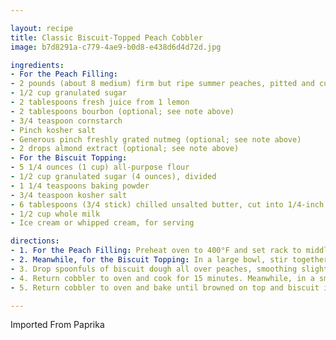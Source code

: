 ```yaml
---

layout: recipe
title: Classic Biscuit-Topped Peach Cobbler
image: b7d8291a-c779-4ae9-b0d8-e438d6d4d72d.jpg

ingredients:
- For the Peach Filling:
- 2 pounds (about 8 medium) firm but ripe summer peaches, pitted and cut into roughly 3/4-inch cubes (about 5 1/2 cups; see note above)
- 1/2 cup granulated sugar
- 2 tablespoons fresh juice from 1 lemon
- 2 tablespoons bourbon (optional; see note above)
- 3/4 teaspoon cornstarch
- Pinch kosher salt
- Generous pinch freshly grated nutmeg (optional; see note above)
- 2 drops almond extract (optional; see note above)
- For the Biscuit Topping:
- 5 1/4 ounces (1 cup) all-purpose flour
- 1/2 cup granulated sugar (4 ounces), divided
- 1 1/4 teaspoons baking powder
- 3/4 teaspoon kosher salt
- 6 tablespoons (3/4 stick) chilled unsalted butter, cut into 1/4-inch pieces
- 1/2 cup whole milk
- Ice cream or whipped cream, for serving

directions:
- 1. For the Peach Filling: Preheat oven to 400°F and set rack to middle position. In a large bowl, combine peaches with sugar, lemon juice, bourbon, cornstarch, salt, nutmeg, and almond extract. Stir well to combine. Scrape peaches and any juices into an 8- by 8-inch baking dish and set on a rimmed baking sheet. Bake on middle rack for 10 minutes.
- 2. Meanwhile, for the Biscuit Topping: In a large bowl, stir together flour, 1/4 cup sugar, baking powder, and salt. Add butter and quickly toss to coat with flour. Using a pastry blender, cut butter into dry ingredients until it resembles coarse meal. Alternatively, cut butter into dry ingredients by pulsing in a food processor until it resembles coarse meal, then transfer to a bowl. Using a fork, stir in milk until mixture just comes together into a slightly sticky dough; avoid over-mixing.
- 3. Drop spoonfuls of biscuit dough all over peaches, smoothing slightly to avoid any overly thick sections and mostly covering the fruit (though a few gaps and cracks are fine); leave a small opening in the center. Alternatively, if you prefer individual sections of biscuit instead of a more complete covering, use less dough and space the spoonfuls farther apart.
- 4. Return cobbler to oven and cook for 15 minutes. Meanwhile, in a small saucepan, combine remaining 1/4 cup sugar with 2 tablespoons water. Set over medium-high heat and bring to a boil, swirling frequently. Cook until all sugar is dissolved and syrup thickens slightly, about 1 minute. Keep syrup warm. Using a pastry brush, brush a thin layer of syrup all over biscuit topping; discard any remaining syrup.
- 5. Return cobbler to oven and bake until browned on top and biscuit is fully cooked through (a cake tester should come out clean when inserted into biscuit near the center of the baking dish), about 25 minutes longer. Let rest at least 30 minutes. Serve warm or at room temperature with ice cream or whipped cream on the side.

---
```

Imported From Paprika